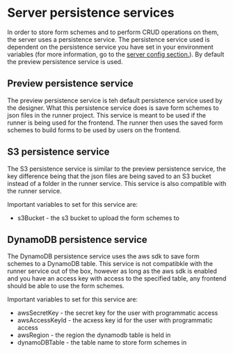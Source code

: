 # Server persistence services

In order to store form schemes and to perform CRUD operations on them, the server uses a persistence service. The persistence service used is dependent on the persistence service you have set in your environment variables (for more information, go to the [server config section.](/digital-form-builder/designer/server/config.html)). By default the preview persistence service is used.

## Preview persistence service

The preview persistence service is teh default persistence service used by the designer. What this persistence service does is save form schemes to json files in the runner project. This service is meant to be used if the runner is being used for the frontend. The runner then uses the saved form schemes to build forms to be used by users on the frontend.

## S3 persistence service

The S3 persistence service is similar to the preview persistence service, the key difference being that the json files are being saved to an S3 bucket instead of a folder in the runner service. This service is also compatible with the runner service.

Important variables to set for this service are:

- s3Bucket - the s3 bucket to upload the form schemes to

## DynamoDB persistence service

The DynamoDB persistence service uses the aws sdk to save form schemes to a DynamoDB table. This service is not compatibkle with the runner service out of the box, however as long as the aws sdk is enabled and you have an access key with access to the specified table, any frontend should be able to use the form schemes.

Important variables to set for this service are:

- awsSecretKey - the secret key for the user with programmatic access
- awsAccessKeyId - the acxess key id for the user with programmatic access
- awsRegion - the region the dynamodb table is held in
- dynamoDBTable - the table name to store form schemes in
